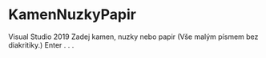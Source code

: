 # KamenNuzkyPapir
Visual Studio 2019
Zadej kamen, nuzky nebo papir (Vše malým písmem bez diakritiky.)
Enter
.
.
.
